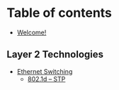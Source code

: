 # Table of contents

* [Welcome!](README.md)

## Layer 2 Technologies

* [ Ethernet Switching](layer-2-technologies/ethernet-switching/README.md)
  * [802.1d – STP](layer-2-technologies/ethernet-switching/802.1d-stp.md)
